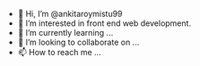 - 👋 Hi, I’m @ankitaroymistu99
- 👀 I’m interested in front end web development.
- 🌱 I’m currently learning ...
- 💞️ I’m looking to collaborate on ...
- 📫 How to reach me ...

<!---
ankitaroymistu99/ankitaroymistu99 is a ✨ special ✨ repository because its `README.md` (this file) appears on your GitHub profile.
You can click the Preview link to take a look at your changes.
--->
